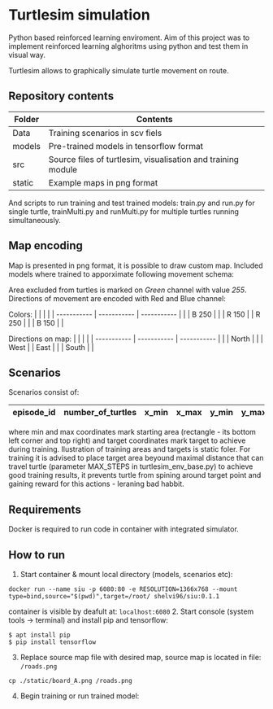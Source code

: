 # Turtlesim simulation

Python based reinforced learning enviroment. Aim of this project was to implement reinforced learning alghoritms using python and test them in visual way. 

Turtlesim allows to graphically simulate turtle movement on route.

## Repository contents

| Folder        | Contents |
| -----------   | ----------- |
| Data          | Training scenarios in scv fiels       |
| models        | Pre-trained models in tensorflow format        |
| src           | Source files of turtlesim, visualisation and training module        |
| static        | Example maps in png format        |

And scripts to run training and test trained models: train.py and run.py for single turtle, trainMulti.py and runMulti.py for multiple turtles running simultaneously.

## Map encoding

Map is presented in png format, it is possible to draw custom map. Included models where trained to apporximate following movement schema:

Area excluded from turtles is marked on *Green* channel with value *255*. Directions of movement are encoded with Red and Blue channel:

Colors:
| |  | |
| -----------   | ----------- | ----------- |
|       | B 250 |       |
| R 150 |       | R 250 |
|       | B 150 |       |

Directions on map:
| |  | |
| -----------   | ----------- | ----------- |
|       | North |       |
| West |       | East |
|       | South |       |

## Scenarios

Scenarios consist of:

| episode_id | number_of_turtles | x_min | x_max | y_min | y_max | x_target | y_target |
| -----------   | ----------- | ----------- | ----------- | ----------- | ----------- | ----------- | ----------- |

where min and max coordinates mark starting area (rectangle - its bottom left corner and top right) and target coordinates mark target to achieve during training. Ilustration of training areas and targets is static foler. For training it is advised to place target area beyound maximal distance that can travel turtle (parameter MAX_STEPS in turtlesim_env_base.py) to achieve good training results, it prevents turtle from spining around target point and gaining reward for this actions - leraning bad habbit.

## Requirements

Docker is required to run code in container with integrated simulator.

## How to run

1. Start container & mount local directory (models, scenarios etc):
``` 
docker run --name siu -p 6080:80 -e RESOLUTION=1366x768 --mount type=bind,source="$(pwd)",target=/root/ shelvi96/siu:0.1.1 
```
container is visible by deafult at: ```localhost:6080```
2. Start console (system tools -> terminal) and install pip and tensorflow:
``` 
$ apt install pip
$ pip install tensorflow
```
3. Replace source map file with desired map, source map is located in file: ```/roads.png```
```
cp ./static/board_A.png /roads.png
```
4. Begin training or run trained model:



